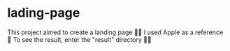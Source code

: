 # lading-page
This project aimed to create a landing page 👨‍💻 I used Apple as a reference 🍎 To see the result, enter the "result" directory 🐱‍💻
